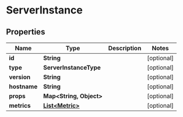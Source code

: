 

# ServerInstance


## Properties

| Name | Type | Description | Notes |
|------------ | ------------- | ------------- | -------------|
|**id** | **String** |  |  [optional] |
|**type** | **ServerInstanceType** |  |  [optional] |
|**version** | **String** |  |  [optional] |
|**hostname** | **String** |  |  [optional] |
|**props** | **Map&lt;String, Object&gt;** |  |  [optional] |
|**metrics** | [**List&lt;Metric&gt;**](Metric.md) |  |  [optional] |



